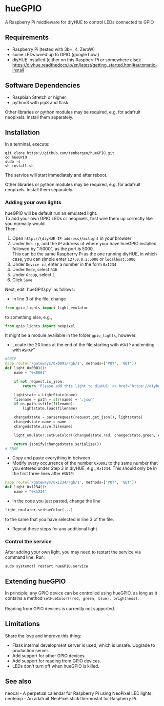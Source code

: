 # hueGPIO
A Raspberry Pi middleware for diyHUE to control LEDs connected to GPIO

## Requirements
- Raspberry Pi (tested with 3b+, 4, ZeroW)
- some LEDs wired up to GPIO (google how.)
- diyHUE installed (either on this Raspberr Pi or somewhere else):<br>
  https://diyhue.readthedocs.io/en/latest/getting_started.html#automatic-install 

## Software Dependencies
- Raspbian Stretch or higher
- python3 with pip3 and flask
<p>Other libraries or python modules may be required, e.g. for adafruit neopixels. Install them separately.</p>

## Installation
In a terminal, execute:
```
git clone https://github.com/tenbergen/hueGPIO.git
cd hueGPIO
sudo -s
sh install.sh
```
The service will start immediately and after reboot.
<p>Other libraries or python modules may be required, e.g. for adafruit neopixels. Install them separately.</p>

### Adding your own lights
hueGPIO will be default run an emulated light.<br>
To add your own GPIO LEDs or neopixels, first wire them up correctly like you normally would.<br>
Then:
1. Open `http://{diyHUE-IP-address}/milight` in your browser
2. Under `Hub ip`, add the IP address of where your have hueGPIO installed, followed by ":5000", as the port is 5000.<br>
This can be the same Raspberry Pi as the one running diyHUE, in which case, you can simple enter `127.0.0.1:5000` or `localhost:5000`
3. Under `Device id`, enter a number in the form `0x1234`
4. Under `Mode`, select `RGB`
5. Under `Group`, select `1`
6. Click `Save`
<p>
Next, edit `hueGPIO.py` as follows:
</p>

- In line 3 of the file, change
```python
from gpio_lights import light_emulator
```
to something else, e.g., 
```python
from gpio_lights import neopixel
```
It might be a module available in the folder `gpio_lights`, however.
- Locate the 20 lines at the end of the file starting with `#SNIP` and ending with `#SNAP`"
```python
#SNIP
@app.route('/gateways/0x0001/rgb/1', methods=['PUT', 'GET'])
def light_0x0001():
    name = "0x0001"

    if not request.is_json:
        return 'Please add this light to diyHUE: <a href="https://diyhue.readthedocs.io/en/latest/lights/milight.html">https://diyhue.readthedocs.io/en/latest/lights/milight.html</a>'

    lightstate = LightState(name)
    filename = path + str(name) + '.json'
    if os.path.isfile(filename):
        lightstate.load(filename)

    changedstate = parserequest(request.get_json(), lightstate)
    changedstate.name = name
    changedstate.save(filename)

    light_emulator.setHueColor((changedstate.red, changedstate.green, changedstate.blue), changedstate.brightness)

    return jsonify(changedstate.serialize())
# SNAP
``` 
- Copy and paste everything in between
- Modify every occurrence of the number `0x0001` to the same number that you entered under Step 3 in diyHUE, e.g., `0x1234`. This should only be in the first three lines after `#SNIP`:
```python
@app.route('/gateways/0x1234/rgb/1', methods=['PUT', 'GET'])
def light_0x1234():
    name = "0x1234"
```
- In the code you just pasted, change the line
```python
light_emulator.setHueColor(...)
```
to the same that you have selected in line 3 of the file.
- Repeat these steps for any additional light.

### Control the service
After adding your own light, you may need to restart the service via command line. Run:
```
sudo systemctl restart hueGPIO.service
```

## Extending hueGPIO
In principle, any GPIO device can be controlled using hueGPIO, as long as it contains a method
`setHueColor((red, green, blue), brightness)`.<br>
<br>
Reading from GPIO devices is currently not supported.

## Limitations
Share the love and improve this thing:
- Flask internal development server is used, which is unsafe. Upgrade to production server.
- Add support for other GPIO devices.
- Add support for reading from GPIO devices.
- LEDs don't turn off when hueGPIO is killed.

## See also
neocal  - A perpetual calendar for Raspberry Pi using NeoPixel LED lights.<br>
neotemp - An adafruit NeoPixel stick thermostat for Raspberry Pi.